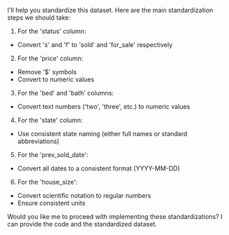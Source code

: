 I'll help you standardize this dataset. Here are the main standardization steps we should take:

1. For the 'status' column:
- Convert 's' and 'f' to 'sold' and 'for_sale' respectively

2. For the 'price' column:
- Remove '$' symbols
- Convert to numeric values

3. For the 'bed' and 'bath' columns:
- Convert text numbers ('two', 'three', etc.) to numeric values

4. For the 'state' column:
- Use consistent state naming (either full names or standard abbreviations)

5. For the 'prev_sold_date':
- Convert all dates to a consistent format (YYYY-MM-DD)

6. For the 'house_size':
- Convert scientific notation to regular numbers
- Ensure consistent units

Would you like me to proceed with implementing these standardizations? I can provide the code and the standardized dataset.